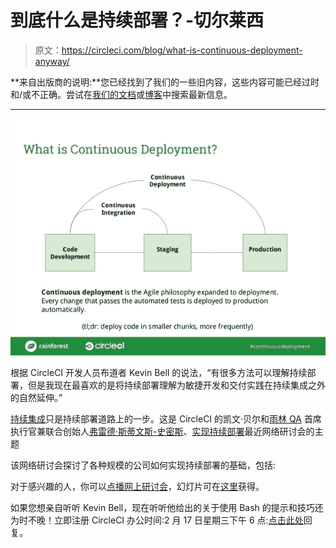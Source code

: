 # 到底什么是持续部署？-切尔莱西

> 原文：<https://circleci.com/blog/what-is-continuous-deployment-anyway/>

**来自出版商的说明:**您已经找到了我们的一些旧内容，这些内容可能已经过时和/或不正确。尝试在[我们的文档](https://circleci.com/docs/)或[博客](https://circleci.com/blog/)中搜索最新信息。

* * *

![CD](img/7c00d9397f222938992e8e9c72913b6c.png)

根据 CircleCI 开发人员布道者 Kevin Bell 的说法，“有很多方法可以理解持续部署，但是我现在最喜欢的是将持续部署理解为敏捷开发和交付实践在持续集成之外的自然延伸。”

[持续集成](https://circleci.com/continuous-integration/)只是持续部署道路上的一步。这是 CircleCI 的凯文·贝尔和[雨林 QA](https://www.rainforestqa.com/) 首席执行官兼联合创始人[弗雷德·斯蒂文斯-史密斯](https://twitter.com/fredsters_s)、[实现持续部署](http://info.rainforestqa.com/webinar-getting-to-continuous-deployment-on-demand)最近网络研讨会的主题

该网络研讨会探讨了各种规模的公司如何实现持续部署的基础，包括:

对于感兴趣的人，你可以[点播网上研讨会](http://info.rainforestqa.com/webinar-getting-to-continuous-deployment-on-demand)，幻灯片可在[这里](http://www.slideshare.net/RainforestQA/getting-to-continuous-deployment-webinar-slides)获得。

如果您想亲自听听 Kevin Bell，现在听听他给出的关于使用 Bash 的提示和技巧还为时不晚！立即注册 CircleCI 办公时间:2 月 17 日星期三下午 6 点:[点击此处](http://www.meetup.com/CircleCI-Office-Hours/events/228090957/)回复。